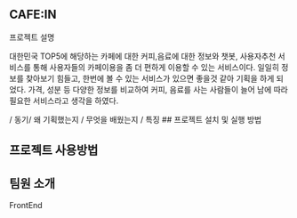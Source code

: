 ## CAFE:IN
프로젝트 설명
<p>대한민국 TOP5에 해당하는 카페에 대한 커피,음료에 대한 정보와 챗봇, 사용자추천 서비스를 통해 사용자들의 카페이용을 좀 더 편하게 이용할 수 있는 서비스이다.
일일히 정보를 찾아보기 힘들고, 한번에 볼 수 있는 서비스가 있으면 좋을것 같아 기획을 하게 되었다. 가격, 성분 등 다양한 정보를 비교하여 커피, 음료를 사는 사람들이 늘어 남에 따라 필요한 서비스라고 생각을 하였다. </p>
/ 동기/ 왜 기획했는지 / 무엇을 배웠는지 / 특징
## 프로젝트 설치 및 실행 방법

## 프로젝트 사용방법

## 팀원 소개
FrontEnd
